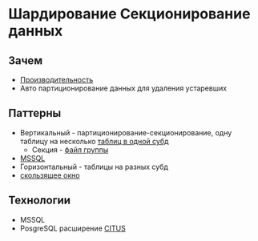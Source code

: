 # Шардирование Секционирование данных

## Зачем

- [Производительность](../../ability/performance.md)
- Авто партиционирование данных для удаления устаревших

## Паттерны

- Вертикальный - партиционирование-секционирование, одну таблицу на несколько [таблиц в одной субд](https://technet.microsoft.com/library/Cc966380)
  - Секция - [файл группы](http://sqlcom.ru/partition/partition-and-high-availability/)
- [MSSQL](https://docs.microsoft.com/ru-ru/sql/relational-databases/partitions/partitioned-tables-and-indexes)
- Горизонтальный - таблицы на разных субд
- [скользящее окно](http://www.sql.ru/articles/mssql/2005/073102partitionedtablesandindexes.shtml)

## Технологии

- MSSQL
- PosgreSQL расширение [CITUS](../../../technology/db/postgresql.citus.md)
